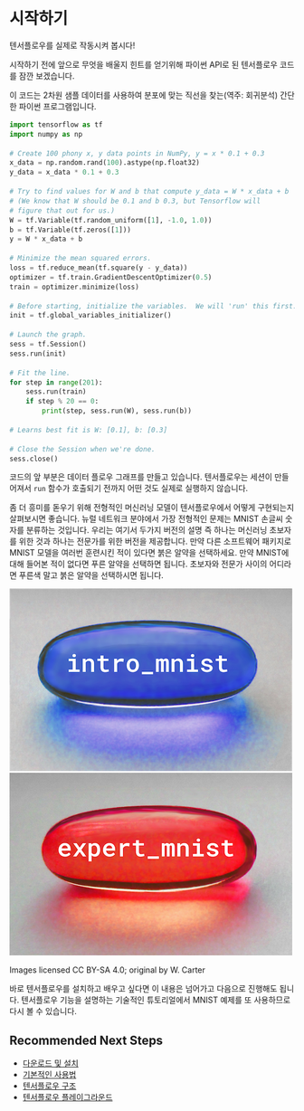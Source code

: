 # 시작하기

텐서플로우를 실제로 작동시켜 봅시다!

시작하기 전에 앞으로 무엇을 배울지 힌트를 얻기위해 파이썬 API로 된 텐서플로우 코드를 잠깐 보겠습니다.

이 코드는 2차원 샘플 데이터를 사용하여 분포에 맞는 직선을 찾는\(역주: 회귀분석\) 간단한 파이썬 프로그램입니다.

```python
import tensorflow as tf
import numpy as np

# Create 100 phony x, y data points in NumPy, y = x * 0.1 + 0.3
x_data = np.random.rand(100).astype(np.float32)
y_data = x_data * 0.1 + 0.3

# Try to find values for W and b that compute y_data = W * x_data + b
# (We know that W should be 0.1 and b 0.3, but Tensorflow will
# figure that out for us.)
W = tf.Variable(tf.random_uniform([1], -1.0, 1.0))
b = tf.Variable(tf.zeros([1]))
y = W * x_data + b

# Minimize the mean squared errors.
loss = tf.reduce_mean(tf.square(y - y_data))
optimizer = tf.train.GradientDescentOptimizer(0.5)
train = optimizer.minimize(loss)

# Before starting, initialize the variables.  We will 'run' this first.
init = tf.global_variables_initializer()

# Launch the graph.
sess = tf.Session()
sess.run(init)

# Fit the line.
for step in range(201):
    sess.run(train)
    if step % 20 == 0:
        print(step, sess.run(W), sess.run(b))

# Learns best fit is W: [0.1], b: [0.3]

# Close the Session when we're done.
sess.close()
```

코드의 앞 부분은 데이터 플로우 그래프를 만들고 있습니다. 텐서플로우는 세션이 만들어져서 `run` 함수가 호출되기 전까지 어떤 것도 실제로 실행하지 않습니다.

좀 더 흥미를 돋우기 위해 전형적인 머신러닝 모델이 텐서플로우에서 어떻게 구현되는지 살펴보시면 좋습니다. 뉴럴 네트워크 분야에서 가장 전형적인 문제는 MNIST 손글씨 숫자를 분류하는 것입니다. 우리는 여기서 두가지 버전의 설명 즉 하나는 머신러닝 초보자를 위한 것과 하나는 전문가를 위한 버전을 제공합니다. 만약 다른 소프트웨어 패키지로 MNIST 모델을 여러번 훈련시킨 적이 있다면 붉은 알약을 선택하세요. 만약 MNIST에 대해 들어본 적이 없다면 푸른 알약을 선택하면 됩니다. 초보자와 전문가 사이의 어디라면 푸른색 말고 붉은 알약을 선택하시면 됩니다.

 [![MNIST for machine learning beginners tutorial](../.gitbook/assets/blue_pill.png)](../index-2/undefined/index.md) [![Deep MNIST for machine learning experts tutorial](../.gitbook/assets/red_pill.png)](../index-2/undefined/index-1.md)

Images licensed CC BY-SA 4.0; original by W. Carter

바로 텐서플로우를 설치하고 배우고 싶다면 이 내용은 넘어가고 다음으로 진행해도 됩니다. 텐서플로우 기능을 설명하는 기술적인 튜토리얼에서 MNIST 예제를 또 사용하므로 다시 볼 수 있습니다.

## Recommended Next Steps

* [다운로드 및 설치](os_setup.md)
* [기본적인 사용법](basic_usage.md)
* [텐서플로우 구조](../index-3/index-1.md)
* [텐서플로우 플레이그라운드](http://playground.tensorflow.org)

